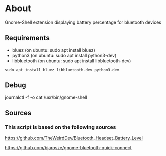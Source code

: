 # About

Gnome-Shell extension displaying battery percentage for bluetooth devices

## Requirements

* bluez (on ubuntu: sudo apt install bluez)
* python3 (on ubuntu: sudo apt install python3-dev)
* libbluetooth (on ubuntu: sudo apt install libbluetooth-dev)

```
sudo apt install bluez libbluetooth-dev python3-dev
```

## Debug
journalctl -f -o cat /usr/bin/gnome-shell


## Sources
### This script is based on the following sources

https://github.com/TheWeirdDev/Bluetooth_Headset_Battery_Level

https://github.com/bjarosze/gnome-bluetooth-quick-connect
